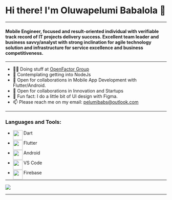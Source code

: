 # Hi there! I'm Oluwapelumi Babalola 👋

<!--
**pelumibabs/pelumibabs** is a ✨ _special_ ✨ repository because its `README.md` (this file) appears on your GitHub profile.

Here are some ideas to get you started:

- 🔭 I’m currently working on ...
- 🌱 I’m currently learning ...
- 👯 I’m looking to collaborate on ...
- 🤔 I’m looking for help with ...
- 💬 Ask me about ...
- 📫 How to reach me: ...
- 😄 Pronouns: ...
- ⚡ Fun fact: ...
-->
***

#### Mobile Engineer, focused and result-oriented individual with verifiable track record of IT projects delivery success. Excellent team leader and business savvy/analyst with strong inclination for agile technology solution and infrastructure for service excellence and business competitiveness. 

***

* :man_technologist: Doing stuff at [OpenFactor Group](http://openfactorgroup.com) 
* 🌱 Contemplating getting into NodeJs
* :handshake: Open for collaborations in Mobile App Development with Flutter/Android.
* :handshake: Open for collaborations in Innovation and Startups
* :new_moon_with_face: Fun fact: I do a little bit of UI design with Figma.
* :mailbox: Please reach me on my email: pelumibabs@outlook.com

***

### Languages and Tools: 
* <img align = "left" src="https://camo.githubusercontent.com/d54cb8a71c6e700018b4d1390e6178d544f5713b618cb11e3d9513640a82d0c9/68747470733a2f2f7777772e766563746f726c6f676f2e7a6f6e652f6c6f676f732f646172746c616e672f646172746c616e672d69636f6e2e737667" width="30" class="center"/>Dart

* <img align = "left" src="https://camo.githubusercontent.com/114aa59f6bfe1ff7ef3444fbb224078eb6a32c43f0ed03a6c0c3e6df67e049ec/68747470733a2f2f7777772e766563746f726c6f676f2e7a6f6e652f6c6f676f732f666c7574746572696f2f666c7574746572696f2d69636f6e2e737667" width="30" class="center"/>Flutter

* <img align = "left" src="https://camo.githubusercontent.com/4ded50180a0204fbc9a1ac05faf77bba7fa0f092f42f5c714f7d450f878e5d62/68747470733a2f2f7777772e766563746f726c6f676f2e7a6f6e652f6c6f676f732f616e64726f69642f616e64726f69642d69636f6e2e737667" width="30" class="center"/>Android

* <img align = "left" src="https://user-images.githubusercontent.com/39142651/158639146-15b9a846-a444-45d7-b700-413b3a4e9db0.png" width="30" class="center"/>VS Code

* <img align = "left" src="http://www.stickpng.com/img/icons-logos-emojis/tech-companies/firebase-logo" width="30" class="center"/>Firebase

***

![](https://camo.githubusercontent.com/24a5dd5773b470e0729aa41ac52252e7839f808768f3d1d4bf10ae1aba233dc2/68747470733a2f2f6b6f6d617265762e636f6d2f67687076632f3f757365726e616d653d7468652d4a696e78697374266c6162656c3d50726f66696c65253230766965777326636f6c6f723d306537356236267374796c653d666c6174)

***
